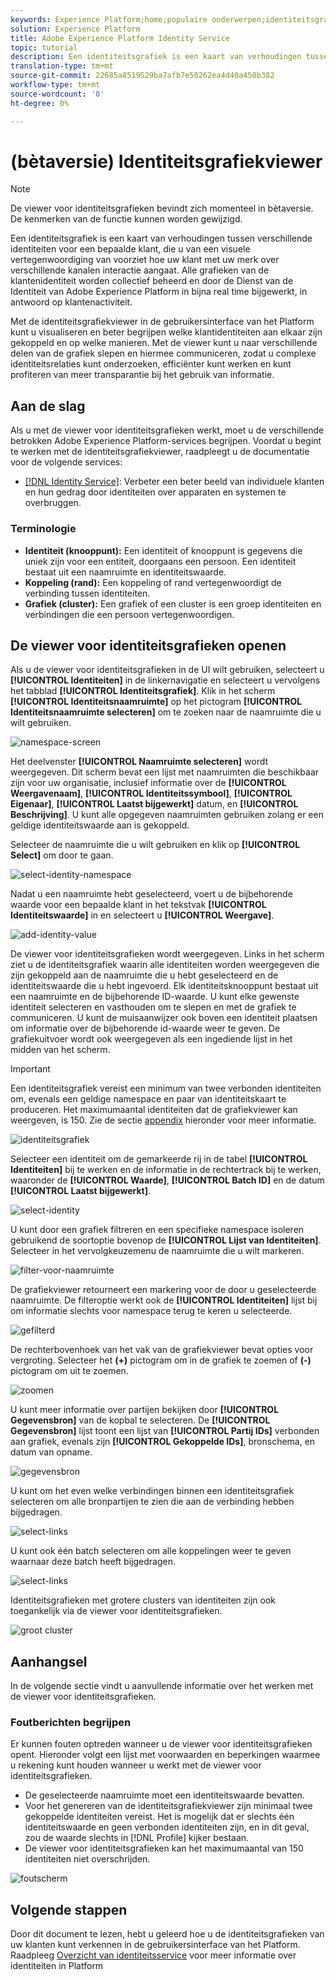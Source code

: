 ```yaml
---
keywords: Experience Platform;home;populaire onderwerpen;identiteitsgrafiekviewer;Identiteitsgrafiekviewer;grafiekviewer;Grafiekviewer;Naamruimte;Identiteitsnaamruimte;Identiteitsservice;Identiteitsservice
solution: Experience Platform
title: Adobe Experience Platform Identity Service
topic: tutorial
description: Een identiteitsgrafiek is een kaart van verhoudingen tussen verschillende identiteiten voor een bepaalde klant, die u van een visuele vertegenwoordiging van voorziet hoe uw klant met uw merk over verschillende kanalen interactie aangaat.
translation-type: tm+mt
source-git-commit: 22685a8519529ba7afb7e50262ea4d40a450b382
workflow-type: tm+mt
source-wordcount: '0'
ht-degree: 0%

---
```



# (bètaversie) Identiteitsgrafiekviewer

>[!NOTE]
>
>De viewer voor identiteitsgrafieken bevindt zich momenteel in bètaversie. De kenmerken van de functie kunnen worden gewijzigd.

Een identiteitsgrafiek is een kaart van verhoudingen tussen verschillende identiteiten voor een bepaalde klant, die u van een visuele vertegenwoordiging van voorziet hoe uw klant met uw merk over verschillende kanalen interactie aangaat. Alle grafieken van de klantenidentiteit worden collectief beheerd en door de Dienst van de Identiteit van Adobe Experience Platform in bijna real time bijgewerkt, in antwoord op klantenactiviteit.

Met de identiteitsgrafiekviewer in de gebruikersinterface van het Platform kunt u visualiseren en beter begrijpen welke klantidentiteiten aan elkaar zijn gekoppeld en op welke manieren. Met de viewer kunt u naar verschillende delen van de grafiek slepen en hiermee communiceren, zodat u complexe identiteitsrelaties kunt onderzoeken, efficiënter kunt werken en kunt profiteren van meer transparantie bij het gebruik van informatie.

## Aan de slag

Als u met de viewer voor identiteitsgrafieken werkt, moet u de verschillende betrokken Adobe Experience Platform-services begrijpen. Voordat u begint te werken met de identiteitsgrafiekviewer, raadpleegt u de documentatie voor de volgende services:

- [[!DNL Identity Service]](../home.md): Verbeter een beter beeld van individuele klanten en hun gedrag door identiteiten over apparaten en systemen te overbruggen.

### Terminologie

- **Identiteit (knooppunt):** Een identiteit of knooppunt is gegevens die uniek zijn voor een entiteit, doorgaans een persoon. Een identiteit bestaat uit een naamruimte en identiteitswaarde.
- **Koppeling (rand):** Een koppeling of rand vertegenwoordigt de verbinding tussen identiteiten.
- **Grafiek (cluster):** Een grafiek of een cluster is een groep identiteiten en verbindingen die een persoon vertegenwoordigen.

## De viewer voor identiteitsgrafieken openen

Als u de viewer voor identiteitsgrafieken in de UI wilt gebruiken, selecteert u **[!UICONTROL Identiteiten]** in de linkernavigatie en selecteert u vervolgens het tabblad **[!UICONTROL Identiteitsgrafiek]**. Klik in het scherm **[!UICONTROL Identiteitsnaamruimte]** op het pictogram **[!UICONTROL Identiteitsnaamruimte selecteren]** om te zoeken naar de naamruimte die u wilt gebruiken.

![namespace-screen](../images/identity-graph-viewer/identity-namespace.png)

Het deelvenster **[!UICONTROL Naamruimte selecteren]** wordt weergegeven. Dit scherm bevat een lijst met naamruimten die beschikbaar zijn voor uw organisatie, inclusief informatie over de **[!UICONTROL Weergavenaam]**, **[!UICONTROL Identiteitssymbool]**, **[!UICONTROL Eigenaar]**, **[!UICONTROL Laatst bijgewerkt]** datum, en **[!UICONTROL Beschrijving]**. U kunt alle opgegeven naamruimten gebruiken zolang er een geldige identiteitswaarde aan is gekoppeld.

Selecteer de naamruimte die u wilt gebruiken en klik op **[!UICONTROL Select]** om door te gaan.

![select-identity-namespace](../images/identity-graph-viewer/select-identity-namespace.png)

Nadat u een naamruimte hebt geselecteerd, voert u de bijbehorende waarde voor een bepaalde klant in het tekstvak **[!UICONTROL Identiteitswaarde]** in en selecteert u **[!UICONTROL Weergave]**.

![add-identity-value](../images/identity-graph-viewer/identity-value-filled.png)

De viewer voor identiteitsgrafieken wordt weergegeven. Links in het scherm ziet u de identiteitsgrafiek waarin alle identiteiten worden weergegeven die zijn gekoppeld aan de naamruimte die u hebt geselecteerd en de identiteitswaarde die u hebt ingevoerd. Elk identiteitsknooppunt bestaat uit een naamruimte en de bijbehorende ID-waarde. U kunt elke gewenste identiteit selecteren en vasthouden om te slepen en met de grafiek te communiceren. U kunt de muisaanwijzer ook boven een identiteit plaatsen om informatie over de bijbehorende id-waarde weer te geven. De grafiekuitvoer wordt ook weergegeven als een ingediende lijst in het midden van het scherm.

>[!IMPORTANT]
>
>Een identiteitsgrafiek vereist een minimum van twee verbonden identiteiten om, evenals een geldige namespace en paar van identiteitskaart te produceren. Het maximumaantal identiteiten dat de grafiekviewer kan weergeven, is 150. Zie de sectie [appendix](#appendix) hieronder voor meer informatie.

![identiteitsgrafiek](../images/identity-graph-viewer/graph-viewer.png)

Selecteer een identiteit om de gemarkeerde rij in de tabel **[!UICONTROL Identiteiten]** bij te werken en de informatie in de rechtertrack bij te werken, waaronder de **[!UICONTROL Waarde]**, **[!UICONTROL Batch ID]** en de datum **[!UICONTROL Laatst bijgewerkt]**.

![select-identity](../images/identity-graph-viewer/select-identity.png)

U kunt door een grafiek filtreren en een specifieke namespace isoleren gebruikend de soortoptie bovenop de **[!UICONTROL Lijst van Identiteiten]**. Selecteer in het vervolgkeuzemenu de naamruimte die u wilt markeren.

![filter-voor-naamruimte](../images/identity-graph-viewer/filter-namespace.png)

De grafiekviewer retourneert een markering voor de door u geselecteerde naamruimte. De filteroptie werkt ook de **[!UICONTROL Identiteiten]** lijst bij om informatie slechts voor namespace terug te keren u selecteerde.

![gefilterd](../images/identity-graph-viewer/filtered.png)

De rechterbovenhoek van het vak van de grafiekviewer bevat opties voor vergroting. Selecteer het **(+)** pictogram om in de grafiek te zoemen of **(-)** pictogram om uit te zoemen.

![zoomen](../images/identity-graph-viewer/zoom.png)

U kunt meer informatie over partijen bekijken door **[!UICONTROL Gegevensbron]** van de kopbal te selecteren. De **[!UICONTROL Gegevensbron]** lijst toont een lijst van **[!UICONTROL Partij IDs]** verbonden aan grafiek, evenals zijn **[!UICONTROL Gekoppelde IDs]**, bronschema, en datum van opname.

![gegevensbron](../images/identity-graph-viewer/data-source-table.png)

U kunt om het even welke verbindingen binnen een identiteitsgrafiek selecteren om alle bronpartijen te zien die aan de verbinding hebben bijgedragen.

![select-links](../images/identity-graph-viewer/select-edge.png)

U kunt ook één batch selecteren om alle koppelingen weer te geven waarnaar deze batch heeft bijgedragen.

![select-links](../images/identity-graph-viewer/select-batch.png)

Identiteitsgrafieken met grotere clusters van identiteiten zijn ook toegankelijk via de viewer voor identiteitsgrafieken.

![groot cluster](../images/identity-graph-viewer/large-cluster.png)

## Aanhangsel

In de volgende sectie vindt u aanvullende informatie over het werken met de viewer voor identiteitsgrafieken.

### Foutberichten begrijpen

Er kunnen fouten optreden wanneer u de viewer voor identiteitsgrafieken opent. Hieronder volgt een lijst met voorwaarden en beperkingen waarmee u rekening kunt houden wanneer u werkt met de viewer voor identiteitsgrafieken.

- De geselecteerde naamruimte moet een identiteitswaarde bevatten.
- Voor het genereren van de identiteitsgrafiekviewer zijn minimaal twee gekoppelde identiteiten vereist. Het is mogelijk dat er slechts één identiteitswaarde en geen verbonden identiteiten zijn, en in dit geval, zou de waarde slechts in [!DNL Profile] kijker bestaan.
- De viewer voor identiteitsgrafieken kan het maximumaantal van 150 identiteiten niet overschrijden.

![foutscherm](../images/identity-graph-viewer/error-screen.png)

## Volgende stappen

Door dit document te lezen, hebt u geleerd hoe u de identiteitsgrafieken van uw klanten kunt verkennen in de gebruikersinterface van het Platform. Raadpleeg [Overzicht van identiteitsservice](../home.md) voor meer informatie over identiteiten in Platform